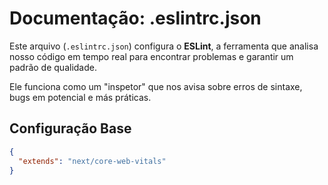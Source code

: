 # Documentação: .eslintrc.json

Este arquivo (`.eslintrc.json`) configura o **ESLint**, a ferramenta que analisa nosso código em tempo real para encontrar problemas e garantir um padrão de qualidade.

Ele funciona como um "inspetor" que nos avisa sobre erros de sintaxe, bugs em potencial e más práticas.

## Configuração Base

```json
{
  "extends": "next/core-web-vitals"
}
```
